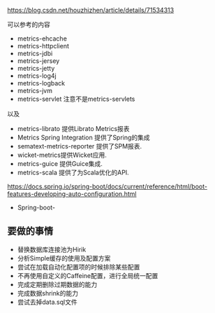 


https://blog.csdn.net/houzhizhen/article/details/71534313


可以参考的内容

* metrics-ehcache
* metrics-httpclient
* metrics-jdbi
* metrics-jersey
* metrics-jetty
* metrics-log4j
* metrics-logback
* metrics-jvm
* metrics-servlet 注意不是metrics-servlets

以及
* metrics-librato 提供Librato Metrics报表
* Metrics Spring Integration 提供了Spring的集成
* sematext-metrics-reporter 提供了SPM报表.
* wicket-metrics提供Wicket应用.
* metrics-guice 提供Guice集成.
* metrics-scala 提供了为Scala优化的API.



https://docs.spring.io/spring-boot/docs/current/reference/html/boot-features-developing-auto-configuration.html

* Spring-boot-

## 要做的事情

* 替换数据库连接池为Hirik
* 分析Simple缓存的使用及配置方案
* 尝试在加载自动化配置项的时候排除某些配置
* 不再使用自定义的Caffeine配置，进行全局统一配置
* 完成定期删除过期数据的能力
* 完成数据shrink的能力
* 尝试去掉data.sql文件
